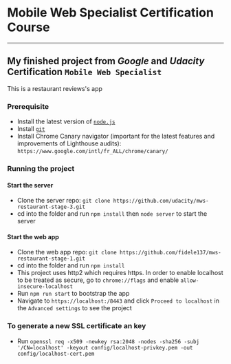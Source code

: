 # Mobile Web Specialist Certification Course

---

## My finished project from _Google_ and _Udacity_ Certification `Mobile Web Specialist`

This is a restaurant reviews's app

### Prerequisite

- Install the latest version of [`node.js`](https://nodejs.org/)
- Install [`git`](https://git-scm.com/)
- Install Chrome Canary navigator (important for the latest features and improvements of Lighthouse audits): `https://www.google.com/intl/fr_ALL/chrome/canary/`

### Running the project

#### Start the server

- Clone the server repo: `git clone https://github.com/udacity/mws-restaurant-stage-3.git`
- cd into the folder and run `npm install` then `node server` to start the server

#### Start the web app

- Clone the web app repo: `git clone https://github.com/fidele137/mws-restaurant-stage-1.git`
- cd into the folder and run `npm install`
- This project uses http2 which requires https. In order to enable localhost to be treated as secure, go to `chrome://flags` and enable `allow-insecure-localhost`
- Run `npm run start` to bootstrap the app
- Navigate to `https://localhost:/8443` and click `Proceed to localhost` in the `Advanced settings` to see the project

### To generate a new SSL certificate an key

- Run `openssl req -x509 -newkey rsa:2048 -nodes -sha256 -subj '/CN=localhost' -keyout config/localhost-privkey.pem -out config/localhost-cert.pem`
